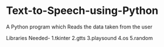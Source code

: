 # Text-to-Speech-using-Python
A Python program which Reads the data taken from the user

Libraries Needed-
  1.tkinter
  2.gtts
  3.playsound
  4.os
  5.random
